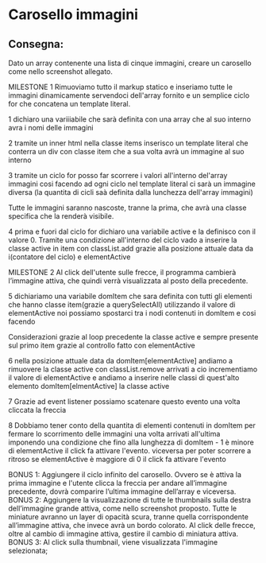 # Carosello immagini

## Consegna:

Dato un array contenente una lista di cinque immagini, creare un carosello come nello screenshot allegato.

MILESTONE 1
Rimuoviamo tutto il markup statico e inseriamo tutte le immagini dinamicamente servendoci dell'array fornito e un semplice ciclo for che concatena un template literal.

1 dichiaro una variiiabile che sarà definita con una array che al suo interno avra i nomi delle immagini

2 tramite un inner html nella classe items inserisco un template literal che conterra un div con classe item che a sua volta avrà un immagine al suo interno

3 tramite un ciclo for posso far scorrere i valori all'interno del'array immagini cosi facendo ad ogni ciclo nel template literal ci sarà un immagine diversa
(la quantita di cicli saà definita dalla lunchezza dell'array immagini)

Tutte le immagini saranno nascoste, tranne la prima, che avrà una classe specifica che la renderà visibile.

4 prima e fuori dal ciclo for dichiaro una variabile active e la definisco con il valore 0.
Tramite una condizione all'interno del ciclo vado a inserire la classe active in item con classList.add grazie alla posizione attuale data da i(contatore del ciclo) e elementActive

MILESTONE 2
Al click dell'utente sulle frecce, il programma cambierà l’immagine attiva, che quindi verrà visualizzata al posto della precedente.

5 dichiariamo una variabile domItem che sara definita con tutti gli elementi che hanno classe item(grazie a querySelectAll)
utilizzando il valore di elementActive noi possiamo spostarci tra i nodi contenuti in domItem
e cosi facendo

Considerazioni
grazie al loop precedente la classe active e sempre presente sul primo item grazie al controllo fatto con elementActive

6 nella posizione attuale data da domItem[elementActive] andiamo a rimuovere la classe active con classList.remove
arrivati a cio incrementiamo il valore di elementActive e andiamo a inserire nelle classi di quest'alto elemento domItem[elmentActive] la classe active

7 Grazie ad event listener possiamo scatenare questo evento una volta cliccata la freccia

8 Dobbiamo tener conto della quantita di elementi contenuti in domItem per fermare lo scorrimento delle immagini una volta arrivati all'ultima imponendo una condizione che fino alla lunghezza di domItem - 1 è minore di elementActive il click fa attivare l'evento.
viceversa per poter scorrere a ritroso se elementActive è maggiore di 0 il click fa attivare l'evento

BONUS 1:
Aggiungere il ciclo infinito del carosello. Ovvero se è attiva la prima immagine e l'utente clicca la freccia per andare all’immagine precedente, dovrà comparire l’ultima immagine dell’array e viceversa.
BONUS 2:
Aggiungere la visualizzazione di tutte le thumbnails sulla destra dell’immagine grande attiva, come nello screenshot proposto. Tutte le miniature avranno un layer di opacità scura, tranne quella corrispondente all’immagine attiva, che invece avrà un bordo colorato.
Al click delle frecce, oltre al cambio di immagine attiva, gestire il cambio di miniatura attiva.
BONUS 3:
Al click sulla thumbnail, viene visualizzata l'immagine selezionata;
